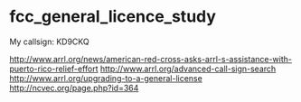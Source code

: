 # fcc_general_licence_study

My callsign: KD9CKQ

http://www.arrl.org/news/american-red-cross-asks-arrl-s-assistance-with-puerto-rico-relief-effort
http://www.arrl.org/advanced-call-sign-search
http://www.arrl.org/upgrading-to-a-general-license
http://ncvec.org/page.php?id=364
